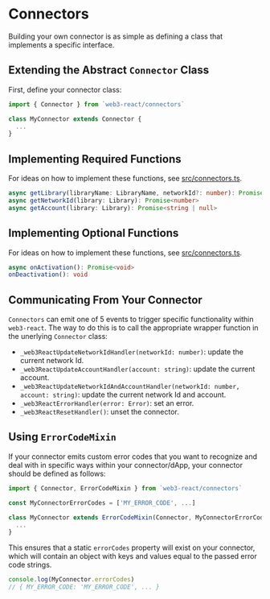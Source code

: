 # Connectors

Building your own connector is as simple as defining a class that implements a specific interface.

## Extending the Abstract `Connector` Class

First, define your connector class:

```javascript
import { Connector } from `web3-react/connectors`

class MyConnector extends Connector {
  ...
}
```

## Implementing Required Functions

For ideas on how to implement these functions, see [src/connectors.ts](./src/connectors.ts).

```typescript
async getLibrary(libraryName: LibraryName, networkId?: number): Promise<Library>
async getNetworkId(library: Library): Promise<number>
async getAccount(library: Library): Promise<string | null>
```

## Implementing Optional Functions

For ideas on how to implement these functions, see [src/connectors.ts](./src/connectors.ts).

```typescript
async onActivation(): Promise<void>
onDeactivation(): void
```

## Communicating From Your Connector

`Connectors` can emit one of 5 events to trigger specific functionality within `web3-react`. The way to do this is to call the appropriate wrapper function in the unerlying `Connector` class:

- `_web3ReactUpdateNetworkIdHandler(networkId: number)`: update the current network Id.
- `_web3ReactUpdateAccountHandler(account: string)`: update the current account.
- `_web3ReactUpdateNetworkIdAndAccountHandler(networkId: number, account: string)`: update the current network Id and account.
- `_web3ReactErrorHandler(error: Error)`: set an error.
- `_web3ReactResetHandler()`: unset the connector.

## Using `ErrorCodeMixin`

If your connector emits custom error codes that you want to recognize and deal with in specific ways within your connector/dApp, your connector should be defined as follows:

```javascript
import { Connector, ErrorCodeMixin } from `web3-react/connectors`

const MyConnectorErrorCodes = ['MY_ERROR_CODE', ...]

class MyConnector extends ErrorCodeMixin(Connector, MyConnectorErrorCodes) {
  ...
}
```

This ensures that a static `errorCodes` property will exist on your connector, which will contain an object with keys and values equal to the passed error code strings.

```javascript
console.log(MyConnector.errorCodes)
// { MY_ERROR_CODE: 'MY_ERROR_CODE', ... }
```
